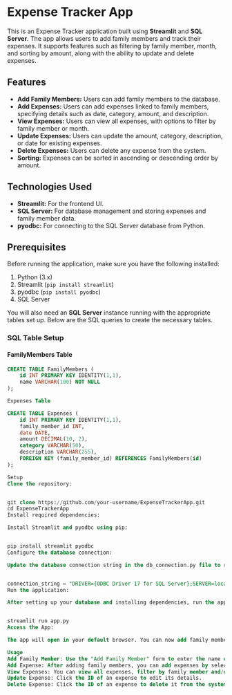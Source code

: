 # Expense Tracker App

This is an Expense Tracker application built using **Streamlit** and **SQL Server**. The app allows users to add family members and track their expenses. It supports features such as filtering by family member, month, and sorting by amount, along with the ability to update and delete expenses.

## Features

- **Add Family Members:** Users can add family members to the database.
- **Add Expenses:** Users can add expenses linked to family members, specifying details such as date, category, amount, and description.
- **View Expenses:** Users can view all expenses, with options to filter by family member or month.
- **Update Expenses:** Users can update the amount, category, description, or date for existing expenses.
- **Delete Expenses:** Users can delete any expense from the system.
- **Sorting:** Expenses can be sorted in ascending or descending order by amount.

## Technologies Used

- **Streamlit:** For the frontend UI.
- **SQL Server:** For database management and storing expenses and family member data.
- **pyodbc:** For connecting to the SQL Server database from Python.
  
## Prerequisites

Before running the application, make sure you have the following installed:

1. Python (3.x)
2. Streamlit (`pip install streamlit`)
3. pyodbc (`pip install pyodbc`)
4. SQL Server

You will also need an **SQL Server** instance running with the appropriate tables set up. Below are the SQL queries to create the necessary tables.

### SQL Table Setup

#### FamilyMembers Table
```sql
CREATE TABLE FamilyMembers (
    id INT PRIMARY KEY IDENTITY(1,1),
    name VARCHAR(100) NOT NULL
);

Expenses Table

CREATE TABLE Expenses (
    id INT PRIMARY KEY IDENTITY(1,1),
    family_member_id INT,
    date DATE,
    amount DECIMAL(10, 2),
    category VARCHAR(50),
    description VARCHAR(255),
    FOREIGN KEY (family_member_id) REFERENCES FamilyMembers(id)
);

Setup
Clone the repository:


git clone https://github.com/your-username/ExpenseTrackerApp.git
cd ExpenseTrackerApp
Install required dependencies:

Install Streamlit and pyodbc using pip:


pip install streamlit pyodbc
Configure the database connection:

Update the database connection string in the db_connection.py file to reflect your local SQL Server setup.


connection_string = "DRIVER={ODBC Driver 17 for SQL Server};SERVER=localhost;DATABASE=ExpenseTracker;Trusted_Connection=yes;"
Run the application:

After setting up your database and installing dependencies, run the app using Streamlit:


streamlit run app.py
Access the App:

The app will open in your default browser. You can now add family members, add expenses, and view/manage them through the app.

Usage
Add Family Member: Use the "Add Family Member" form to enter the name of a family member.
Add Expense: After adding family members, you can add expenses by selecting the family member, specifying the amount, category, date, and description.
View Expenses: You can view all expenses, filter by family member and/or month, and sort them.
Update Expense: Click the ID of an expense to edit its details.
Delete Expense: Click the ID of an expense to delete it from the system.